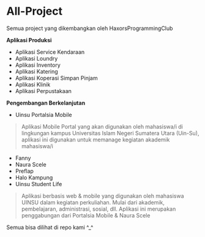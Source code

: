 # All-Project
Semua project yang dikembangkan oleh HaxorsProgrammingClub

<strong> Aplikasi Produksi </strong>

- Aplikasi Service Kendaraan
- Aplikasi Loundry
- Aplikasi Inventory
- Aplikasi Katering
- Aplikasi Koperasi Simpan Pinjam
- Aplikasi Klinik
- Aplikasi Perpustakaan

<strong> Pengembangan Berkelanjutan </strong>

- Uinsu Portalsia Mobile
> Aplikasi Mobile Portal yang akan digunakan oleh mahasiswa/i di lingkungan kampus Universitas Islam Negeri Sumatera Utara (Uin-Su), aplikasi ini digunakan untuk memanage kegiatan akademik mahasiswa/i 

- Fanny
- Naura Scele
- Preflap
- Halo Kampung
- Uinsu Student Life
> Aplikasi berbasis web & mobile yang digunakan oleh mahasiswa UINSU dalam kegiatan perkuliahan. Mulai dari akademik, pembelajaran, administrasi, sosial, dll. Aplikasi ini merupakan penggabungan dari Portalsia Mobile & Naura Scele

Semua bisa dilihat di repo kami ^_^
